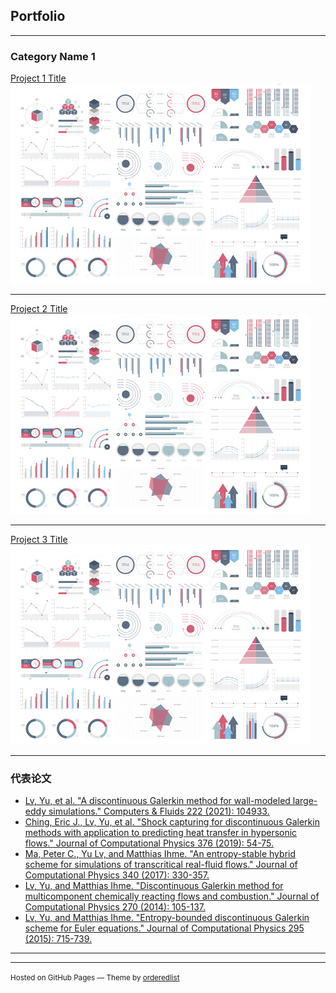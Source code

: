 ## Portfolio

---

### Category Name 1 

[Project 1 Title](/sample_page)
<img src="images/dummy_thumbnail.jpg?raw=true"/>

---
[Project 2 Title](/pdf/sample_presentation.pdf)
<img src="images/dummy_thumbnail.jpg?raw=true"/>

---
[Project 3 Title](http://example.com/)
<img src="images/dummy_thumbnail.jpg?raw=true"/>

---

### 代表论文

- [Lv, Yu, et al. "A discontinuous Galerkin method for wall-modeled large-eddy simulations." Computers & Fluids 222 (2021): 104933.](https://www.sciencedirect.com/science/article/pii/S0045793021000992?casa_token=DjmfFReh9A8AAAAA:lyKeBsXdSIiMZ2eiYbSPaltdvrpTPAgB55QoRZyHdrHS5ttX0MqQXpGrAnx6Bd-xe5ioZggPlQ)
- [Ching, Eric J., Lv, Yu, et al. "Shock capturing for discontinuous Galerkin methods with application to predicting heat transfer in hypersonic flows." Journal of Computational Physics 376 (2019): 54-75.](https://www.sciencedirect.com/science/article/pii/S0021999118306107?casa_token=r1EdTntOJdUAAAAA:CbiBLcUogrd5uJecFHqHvfOMLcBqvxnMoJC6sjgRlXQUZtizOEUKBeFU-uX4VC890xyMH9Lg7A)
- [Ma, Peter C., Yu Lv, and Matthias Ihme. "An entropy-stable hybrid scheme for simulations of transcritical real-fluid flows." Journal of Computational Physics 340 (2017): 330-357.](https://www.sciencedirect.com/science/article/pii/S0021999117302176?casa_token=d9DFg5JRORYAAAAA:BBTT4UuyjxeQWhyj9zqgMrKiolWxeNbIPP8MnQnJqcGTqwl23XdJaIfIgxyrsezkuYT2H4ZP_Q)
- [Lv, Yu, and Matthias Ihme. "Discontinuous Galerkin method for multicomponent chemically reacting flows and combustion." Journal of Computational Physics 270 (2014): 105-137.](https://www.sciencedirect.com/science/article/pii/S0021999114002101?casa_token=c8E71Ki5EjkAAAAA:Ta6M3zO8b8pwGPciI9-othDRROQOF1H36IIRS8USNoUNQxDi8nvPYUX5q9SfW2lmunmwVhZO0g)
- [Lv, Yu, and Matthias Ihme. "Entropy-bounded discontinuous Galerkin scheme for Euler equations." Journal of Computational Physics 295 (2015): 715-739.](https://www.sciencedirect.com/science/article/pii/S002199911500282X?casa_token=p39XxJMMsisAAAAA:eVJk1g0927msqFzzMPXPiyQep1QZkdmoRPWu2DrFqot4-9m5K8eHDfN4_XzpbIO6TpTZmDzcRA)

---

<style>
  .footer {
    display: none;
  }
</style>


---
<p><small>Hosted on GitHub Pages &mdash; Theme by <a href="https://github.com/orderedlist">orderedlist</a></small></p>
<!-- Remove above link if you don't want to attibute -->
